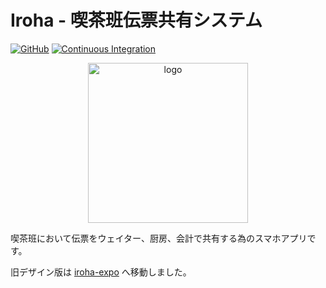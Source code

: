 # Iroha - 喫茶班伝票共有システム

[![GitHub](https://img.shields.io/github/license/capra314cabra/iroha)](https://github.com/capra314cabra/iroha/blob/master/LICENSE)
[![Continuous Integration](https://github.com/capra314cabra/iroha/actions/workflows/CI.yml/badge.svg)](https://github.com/capra314cabra/iroha/actions/workflows/CI.yml)

<p align="center">
    <img width="256" alt="logo" src="https://media.githubusercontent.com/media/capra314cabra/iroha/master/assets/logo.png"/>
</p>

喫茶班において伝票をウェイター、厨房、会計で共有する為のスマホアプリです。

旧デザイン版は [iroha-expo](https://github.com/capra314cabra/iroha-expo) へ移動しました。

